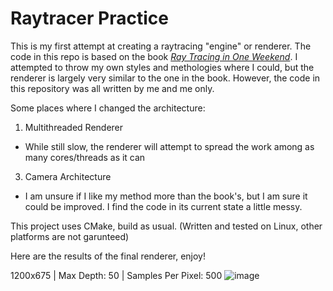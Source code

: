 # Raytracer Practice
This is my first attempt at creating a raytracing "engine" or renderer. The code in this repo is based on the book [_Ray Tracing in One Weekend_](https://raytracing.github.io/books/RayTracingInOneWeekend.html). 
I attempted to throw my own styles and methologies where I could, but the renderer is largely very similar to the one in the book. However, the code in this repository was all written by me and me only. 

Some places where I changed the architecture:
1.  Multithreaded Renderer
   *  While still slow, the renderer will attempt to spread the work among as many cores/threads as it can
3.  Camera Architecture
  * I am unsure if I like my method more than the book's, but I am sure it could be improved. I find the code in its current state a little messy.

This project uses CMake, build as usual. (Written and tested on Linux, other platforms are not garunteed)

Here are the results of the final renderer, enjoy!

1200x675 | 
Max Depth: 50 |
Samples Per Pixel: 500
![image](https://github.com/Clackroe/RayTracingPractice/assets/65436489/5d537986-c030-4d5b-be0f-bb5b3fb6f06a)

